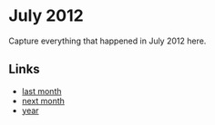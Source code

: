 # July 2012

Capture everything that happened in July 2012 here.

## Links
- [last month](calendar/months/2012-06.md)
- [next month](calendar/months/2012-08.md)
- [year](calendar/years/2012.md)